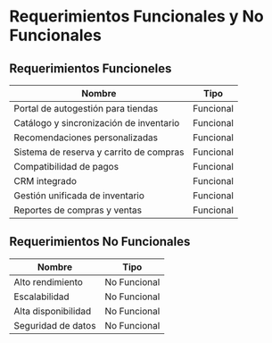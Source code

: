 # Requerimientos Funcionales y No Funcionales

## Requerimientos Funcioneles

| Nombre                                    | Tipo         |
|-------------------------------------------|--------------|
| Portal de autogestión para tiendas        | Funcional    |
| Catálogo y sincronización de inventario   | Funcional    |
| Recomendaciones personalizadas            | Funcional    |
| Sistema de reserva y carrito de compras   | Funcional    |
| Compatibilidad de pagos                   | Funcional    |
| CRM integrado                             | Funcional    |
| Gestión unificada de inventario           | Funcional    |
| Reportes de compras y ventas              | Funcional    |

## Requerimientos No Funcionales

| Nombre                                    | Tipo         |
|-------------------------------------------|--------------|
| Alto rendimiento                          | No Funcional |
| Escalabilidad                             | No Funcional |
| Alta disponibilidad                       | No Funcional |
| Seguridad de datos                        | No Funcional |
